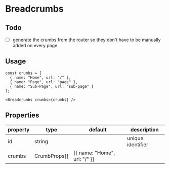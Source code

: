 # Breadcrumbs

## Todo

- [ ] generate the crumbs from the router so they don't have to be manually added on every page

## Usage

```tsx
const crumbs = [
  { name: "Home", url: "/" },
  { name: "Page", url: "page" },
  { name: "Sub-Page", url: "sub-page" }
];
    
<Breadcrumbs crumbs={crumbs} />
```

## Properties
| property | type          | default                      | description       |
|----------|---------------|------------------------------|-------------------|
| id       | string        |                              | unique identifier |
| crumbs   | CrumbProps[]  | [{ name: "Home", url: "/" }] |                   |

